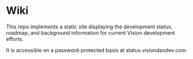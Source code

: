 # Wiki

This repo implements a static site displaying the development status, roadmap,
and background information for current Vision development efforts.

It is accessible on a password-protected basis at status.visiondaodev.com.
